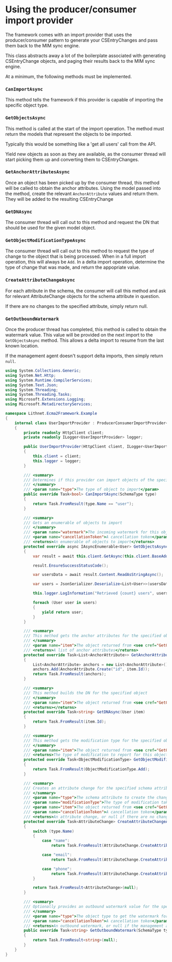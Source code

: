 # Using the producer/consumer import provider
The framework comes with an import provider that uses the producer/consumer pattern to generate your CSEntryChanges and pass them back to the MIM sync engine.

This class abstracts away a lot of the boilerplate associated with generating CSEntryChange objects, and paging their results back to the MIM sync engine.

At a minimum, the following methods must be implemented.
### `CanImportAsync`
This method tells the framework if this provider is capable of importing the specific object type. 

### `GetObjectsAsync`
This method is called at the start of the import operation. The method must return the models that represent the objects to be imported.

Typically this would be something like a 'get all users' call from the API. 

Yield new objects as soon as they are available, as the consumer thread will start picking them up and converting them to CSEntryChanges.

### `GetAnchorAttributesAsync`
Once an object has been picked up by the consumer thread, this method will be called to obtain the anchor attributes. Using the model passed into the method, create the relevant `AnchorAttribute` values and return them. They will be added to the resulting CSEntryChange

### `GetDNAsync`
The consumer thread will call out to this method and request the DN that should be used for the given model object.

### `GetObjectModificationTypeAsync`
The consumer thread will call out to this method to request the type of change to the object that is being processed. When in a full import operation, this will always be `Add`. In a delta import operation, determine the type of change that was made, and return the appopriate value.

### `CreateAttributeChangeAsync`
For each attribute in the schema, the consumer will call this method and ask for relevant AttributeChange objects for the schema attribute in question.

If there are no changes to the specified attribute, simply return null.

### `GetOutboundWatermark`
Once the producer thread has completed, this method is called to obtain the watermark value. This value will be provided on the next import to the `GetObjectsAsync` method. This allows a delta import to resume from the last known location.

If the management agent doesn't support delta imports, then simply return `null`.

```cs
using System.Collections.Generic;
using System.Net.Http;
using System.Runtime.CompilerServices;
using System.Text.Json;
using System.Threading;
using System.Threading.Tasks;
using Microsoft.Extensions.Logging;
using Microsoft.MetadirectoryServices;

namespace Lithnet.Ecma2Framework.Example
{
    internal class UserImportProvider : ProducerConsumerImportProvider<User>
    {
        private readonly HttpClient client;
        private readonly ILogger<UserImportProvider> logger;

        public UserImportProvider(HttpClient client, ILogger<UserImportProvider> logger) : base(logger)
        {
            this.client = client;
            this.logger = logger;
        }

        /// <summary>
        /// Determines if this provider can import objects of the specified type
        /// </summary>
        /// <param name="type">The type of object to import</param>
        public override Task<bool> CanImportAsync(SchemaType type)
        {
            return Task.FromResult(type.Name == "user");
        }

        /// <summary>
        /// Gets an enumerable of objects to import
        /// </summary>
        /// <param name="watermark">The incoming watermark for this object type</param>
        /// <param name="cancellationToken">A cancellation token</param>
        /// <returns>An enumerable of objects to import</returns>
        protected override async IAsyncEnumerable<User> GetObjectsAsync(string watermark, [EnumeratorCancellation] CancellationToken cancellationToken)
        {
            var result = await this.client.GetAsync(this.client.BaseAddress + "/users");

            result.EnsureSuccessStatusCode();

            var usersData = await result.Content.ReadAsStringAsync();

            var users = JsonSerializer.Deserialize<List<User>>(usersData);

            this.logger.LogInformation("Retrieved {count} users", users.Count);

            foreach (User user in users)
            {
                yield return user;
            }
        }

        /// <summary>
        /// This method gets the anchor attributes for the specified object
        /// </summary>
        /// <param name="item">The object returned from <see cref="GetObjectsAsync(string, CancellationToken)"/> which the anchor attributes are needed for</param>
        /// <returns>A list of anchor attributes</returns>
        protected override Task<List<AnchorAttribute>> GetAnchorAttributesAsync(User item)
        {
            List<AnchorAttribute> anchors = new List<AnchorAttribute>();
            anchors.Add(AnchorAttribute.Create("id", item.Id));
            return Task.FromResult(anchors);
        }

        /// <summary>
        /// This method builds the DN for the specified object
        /// </summary>
        /// <param name="item">The object returned from <see cref="GetObjectsAsync(string, CancellationToken)"/> which the DN is needed for</param>
        /// <returns></returns>
        protected override Task<string> GetDNAsync(User item)
        {
            return Task.FromResult(item.Id);
        }

        /// <summary>
        /// This method gets the modification type for the specified object. When performing a full import, this should always be <see cref="ObjectModificationType.Add"/>
        /// </summary>
        /// <param name="item">The object returned from <see cref="GetObjectsAsync(string, CancellationToken)"/> which the modification type is needed for</param>
        /// <returns>The type of modification to report for this object</returns>
        protected override Task<ObjectModificationType> GetObjectModificationTypeAsync(User item)
        {
            return Task.FromResult(ObjectModificationType.Add);
        }

        /// <summary>
        /// Creates an attribute change for the specified schema attribute
        /// </summary>
        /// <param name="type">The schema attribute to create the change for</param>
        /// <param name="modificationType">The type of modification taking place on this object</param>
        /// <param name="item">The object returned from <see cref="GetObjectsAsync(string, CancellationToken)"/> which the attribute change is needed for</param>
        /// <param name="cancellationToken">A cancellation token</param>
        /// <returns>An attribute change, or null if there are no changes to report for the given attribute</returns>
        protected override Task<AttributeChange> CreateAttributeChangeAsync(SchemaAttribute type, ObjectModificationType modificationType, User item, CancellationToken cancellationToken)
        {
            switch (type.Name)
            {
                case "name":
                    return Task.FromResult(AttributeChange.CreateAttributeAdd(type.Name, item.Name));

                case "email":
                    return Task.FromResult(AttributeChange.CreateAttributeAdd(type.Name, item.Email));

                case "phone":
                    return Task.FromResult(AttributeChange.CreateAttributeAdd(type.Name, item.Phone));
            }

            return Task.FromResult<AttributeChange>(null);
        }

        /// <summary>
        /// Optionally provides an outbound watermark value for the specified object type
        /// </summary>
        /// <param name="type">The object type to get the watermark for</param>
        /// <param name="cancellationToken">A cancellation token</param>
        /// <returns>An outbound watermark, or null if the management agent doesn't support delta operations</returns>
        public override Task<string> GetOutboundWatermark(SchemaType type, CancellationToken cancellationToken)
        {
            return Task.FromResult<string>(null);
        }
    }
}


```